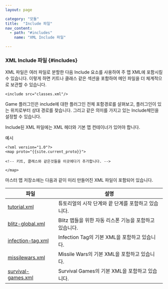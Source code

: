 ```yaml
---
layout: page

category: "모듈"
title:  "Include 파일"
nav_content:
  - path: "#includes"
    name: "XML Include 파일"

---
```


### XML Include 파일 {#includes}
XML 파일은 여러 파일로 분할한 다음 Include 요소를 사용하여 주 맵 XML에 포함시킬 수 있습니다. 이렇게 하면 키트나 클래스 같은 섹션을 포함하여 메인 파일을 더 체계적으로 보관할 수 있습니다.

    <include src="classes.xml"/>

Game 플러그인은 include에 대한 플러그인 전체 포함경로를 살펴보고, 플러그인이 있는 위치로부터 상대 경로를 찾습니다. 그리고 같은 의미를 가지고 있는 Include체인을 설정할 수 있습니다.

Include된 XML 파일에는 XML 헤더와 기본 맵 컨테이너가 있어야 합니다.

예시

    <?xml version="1.0"?>
    <map proto="{{site.current_proto}}">

    <!-- 키트, 클래스와 같은것들을 이곳에다기 추가합니다. -->

    </map>

마스터 맵 저장소에는 다음과 같이 미리 만들어진 XML 파일이 포함되어 있습니다.

<div class='table-responsive'>
  <table class='table table-striped table-condensed'>
    <thead>
      <tr>
        <th>파일</th>
        <th>설명</th>
      </tr>
    </thead>
    <tbody>
      <tr>
        <td>
          <a href='/includes/tutorial.xml'>tutorial.xml</a>
        </td>
        <td>튜토리얼의 시작 단계와 끝 단계를 포함하고 있습니다.</td>
      </tr>
      <tr>
        <td>
          <a href='/includes/Blitz/blitz-global.xml'>blitz-global.xml</a>
        </td>
        <td>Blitz 맵들을 위한 자동 리스폰 기능을 포함하고 있습니다.</td>
      </tr>
      <tr>
        <td>
          <a href='/includes/Arcade/infection-tag.xml'>infection-tag.xml</a>
        </td>
        <td>Infection Tag의 기본 XML을 포함하고 있습니다.</td>
      </tr>
      <tr>
        <td>
          <a href='/includes/Arcade/missilewars.xml'>missilewars.xml</a>
        </td>
        <td>Missile Wars의 기본 XML을 포함하고 있습니다.</td>
      </tr>
      <tr>
        <td>
          <a href='/includes/Arcade/survival-games.xml'>survival-games.xml</a>
        </td>
        <td>Survival Games의 기본 XML을 포함하고 있습니다.</td>
      </tr>
    </tbody>
  </table>
</div>
